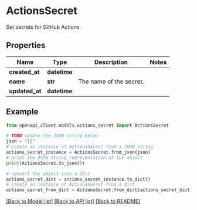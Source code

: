 # ActionsSecret

Set secrets for GitHub Actions.

## Properties

Name | Type | Description | Notes
------------ | ------------- | ------------- | -------------
**created_at** | **datetime** |  | 
**name** | **str** | The name of the secret. | 
**updated_at** | **datetime** |  | 

## Example

```python
from openapi_client.models.actions_secret import ActionsSecret

# TODO update the JSON string below
json = "{}"
# create an instance of ActionsSecret from a JSON string
actions_secret_instance = ActionsSecret.from_json(json)
# print the JSON string representation of the object
print(ActionsSecret.to_json())

# convert the object into a dict
actions_secret_dict = actions_secret_instance.to_dict()
# create an instance of ActionsSecret from a dict
actions_secret_from_dict = ActionsSecret.from_dict(actions_secret_dict)
```
[[Back to Model list]](../README.md#documentation-for-models) [[Back to API list]](../README.md#documentation-for-api-endpoints) [[Back to README]](../README.md)


